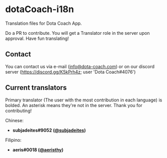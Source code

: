 # dotaCoach-i18n
Translation files for Dota Coach App.

Do a PR to contribute. You will get a Translator role in the server upon approval. Have fun translating!

## Contact
You can contact us via e-mail (info@dota-coach.com) or on our discord server (https://discord.gg/K5kPrh4z; user 'Dota Coach#4076')

## Current translators
Primary translator (The user with the most contribution in each language) is bolded. An asterisk means they're not in the server. Thank you for contributing!

Chinese:
  - **subjadeites#9052 ([@subjadeites](https://github.com/subjadeites))**

Filipino:
  - **aeris#0018 ([@aeristhy](https://github.com/aeristhy))**